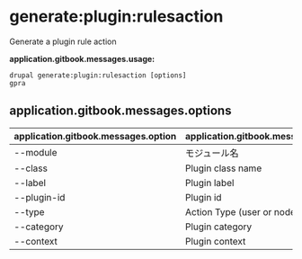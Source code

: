 # generate:plugin:rulesaction
Generate a plugin rule action

**application.gitbook.messages.usage:**
```
drupal generate:plugin:rulesaction [options]
gpra
```

## application.gitbook.messages.options
application.gitbook.messages.option | application.gitbook.messages.details
-------|-------------
--module | モジュール名
--class | Plugin class name
--label | Plugin label
--plugin-id | Plugin id
--type | Action Type (user or node)
--category | Plugin category
--context | Plugin context

